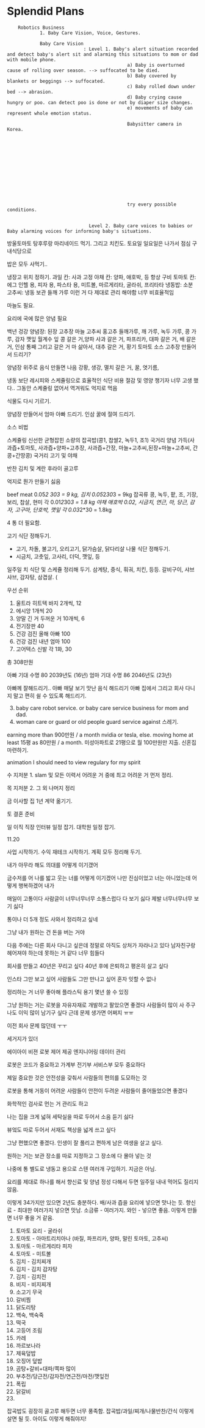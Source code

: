  # Splendid Plans


        Robotics Business 
                1. Baby Care Vision, Voice, Gestures. 

                Baby Care Vision
                                : Level 1. Baby's alert situation recorded and detect baby's alert sit and alarming this situations to mom or dad with mobile phone. 
                                                a) Baby is overturned cause of rolling over season. --> suffocated to be died. 
                                                b) Baby covered by blankets or beggings --> suffocated.
                                                c) Baby rolled down under bed --> abrasion.
                                                d) Baby crying cause hungry or poo. can detect poo is done or not by diaper size changes. 
                                                e) movements of baby can represent whole emotion status. 

                                                Babysitter camera in Korea. 


                                                










                                                try every possible conditions. 
                                                
                
                                  Level 2. Baby care voices to babies or Baby alarming voices for informing baby's situations. 











        






방울토마토 탕후루랑 마리네이드 먹기. 그리고 치킨도.
토요일 일요일은 나가서 점심 구내식당으로


밥은 모두 사먹기..


냉장고 위치 정하기.
과일 칸: 사과 고정
야채 칸: 양파, 애호박, 등
항상 구비 토마토 칸: 에그 인헬 용, 피자 용, 파스타 용, 
미트볼, 마르게리타, 굴라쉬, 프리타타
냉동밥: 소분
고추씨: 냉동 보관
들깨 가루
이런 거 다 제대로 관리 해야함 
너무 비효율적임 

마늘도 필요.

요리에 국에 많은 양념 필요

백년 겅강 양념장:
된장 고추장 마늘 고추씨 홍고추 
들깨가루, 깨 가루, 녹두 가루, 콩 가루,
감자 깻잎 월계수 잎
콩 갈은 거,양파 사과 갈은 거,
파프리카, 대파 갈은 거, 배 갈은 거,
인삼 통째 그리고 갈은 거 
마 삶아서, 대추 갈은 거, 황기
토마토 소스
고추장 만들어서 드리기?

양념장 위주로 음식 만들면 나음
강황, 생강, 멸치 갈은 거,
꿀, 엿기름, 

냉동 보단 
레시피와 스케쥴링으로 
효율적인 식단 비용 절감 및 영양 챙기자 
너무 고생 했다.. 그동안 스케쥴링 없어서 역겨워도 억지로 먹음 

식물도 다시 기르기.

양념장 만들어서 엄마 아빠 드리기.
인삼 꿀에 절여 드리기.

소스 비법

스케쥴링
신선한 균형잡힌 소량의 잡곡밥(콩1, 찹쌀2, 녹두1, 조1)
국거리 양념 가득(사과즙+토마토, 사과즙+양파+고추장, 사과즙+간장, 
마늘+고추씨,된장+마늘+고추씨, 간콩+간땅콩) 
국거리 고기 및 야채

반찬 김치 및 계란 후라이
골고루 

억지로 뭔가 만들기 싫음 


beef meat 0.05*2 *30*3 = 9 kg,
김치 0.05*2*30*3 = 9kg
잡곡류 콩, 녹두, 팥, 조, 기장, 보리, 찹살, 현미 각 0.01*2*30*3 = 1.8 kg
야채 애호박 0.02, 시금치, 연근, 마, 당근, 감자, 고구마, 단호박, 깻잎 각 0.03*2*30 = 1.8kg


4 통 더 필요함.



고기 식단 정해두기.
- 고기, 차돌, 불고기, 오리고기, 닭가슴살, 닭다리살
나물 식단 정해두기.
- 시금치, 고춧잎, 고사리, 더덕, 깻잎, 등

일주일 치 식단 및 스케쥴 정리해 두기. 
삼계탕, 중식, 훠궈, 치킨, 등등.
갈비구이, 샤브샤브, 감자탕, 삼겹살.
(



우선 순위
1. 울트라 히트텍 바지 2개씩, 12
2. 에시앙 1개씩 20
3. 양말 긴 거 두꺼운 거 10개씩, 6
4. 전기장판 40
4. 건강 검진 올해 아빠 100
5. 건강 검진 내년 엄마 100
6. 고어텍스 신발 각 1화, 30

총 308만원

아빠 기대 수명 80 2039년도 (16년)
엄마 기대 수명 86 2046년도 (23년)

아빠께 잘해드리기..
아빠 매달 보기
맛난 음식 해드리기 
아빠 집에서
그리고 회사 다니지 말고 편히 쉴 수 있도록 해드리기.

 

        
   
3. baby care robot service. or baby care service business for mom and dad.
4. woman care or guard or old people guard service against 스레기.

earning more than 900만원 / a month nvidia or tesla, else. 
moving home at least 15평 as 80만원 / a month. 
미성아파트로 21평으로 월 100만원만 지출. 신혼집 마련하기. 

animation I should need to view regulary for my spirit



수
지저분 1. slam 및 모든 이력서 어려운 거 중에 최고 어려운 거 먼저 정리.

목
지저분 2. 그 외 나머지 정리

금
이사할 집 1년 계약 옮기기.

토
결혼 준비


일
이직 직장 인터뷰 일정 잡기.
대학원 일정 잡기.



11.20



사업 시작하기.
수익 재테크 시작하기. 
계획 모두 정리해 두기.




내가 아무라 해도 
의대를 어떻게 이기갰어

금수저를 어
나를 밟고 웃는 너를 어떻게 이기겠어
나만 진심이었고 너는 아니었는데
어떻게 행복하겠어 내가

매일이 고통이다
사람글이 너무너무너무 소통스럽다
다 보기 싫다
제발 너무너무너무 보기 싫다

통이나 더 5개 정도 사와서
정리하고 싶네

그냥 내가 원하는 건
돈을 버는 거야

다음 주에는 다른 회사 다니고 싶은데
정말로 아직도 상처가 자라나고 있다
남자친구랑 헤어져야 하는데 못하는 거 같다
너무 힘들다


회사를 만들고 40년은 꾸리고 싶다
40년 후에 은퇴하고 
평온히 살고 싶다

인스타 그만 보고 싶어
사람들도 그만 만나고 싶어
혼자 잇할 수 없나


정리하는 거 너무 좋아해
플라스틱 용기 몇년 쓸 수 있징


그냥 원하는 거는
로봇을 자유자재로 개발하고 팔았으면 좋겠다
사람들이 많이 사 주구 나도 이익 많이 남기구 싶다
근데 문제 생가면 어쩌지 ㅠㅠ 

이전 회사 문제 많던데
 ㅜㅜ

세거지가 있더

에이아이 비젼
로봇 제어 제공 엔지니어링
데이터 관리

로봇은 코드가 중요하고 가계부 
전기부 서비스부 모두 중요하다

제일 중요한 것은 안전성을 갖춰서 사람들의 편의를 도모하는 것

로봇을 통해 거동이 어려운 사람들이 
안전이 두려운 사람들이 줄어들었으면 좋겠다

화학적인 검사로 먼는 거 
관리도 하고

나는 집을 크게 넓혀 
세탁실을 따로 두어서 소음 듣기 싫다

뷰엌도 따로 두어서 
서재도 책상을 넓게 쓰고 싶다 


그냥
편했으면 좋겠다.
인생이 잘 풀리고
편하게 남은 여생을 살고 싶다. 


원하는 거는
보관 장소를 따로 지정하고
그 장소에 다 몰아 넣는 것

나중에 통 별도로 냉동고 용으로 스텐 여러개 구입하기. 지금은 아님. 

요리를 제대로 하나를 해서 향신료 및 양념 정성 다해서 두면
일주일 내내 먹어도 질리지 않음. 

이렇게 34가지만 있으면 2년도 충분하다.
배/사과 즙을 요리에 넣으면 맛나는 듯. 
향신료 - 최대한 여러가지 넣으면 맛남.
소금류 - 여러가지.
와인 - 넣으면 좋음. 
이렇게 만들면 너무 좋을 거 같음. 


1. 토마토 요리 - 굴라쉬
2. 토마토 - 아마트리치아나 (바질, 파프리카, 양파, 말린 토마토, 고추씨)
3. 토마토 - 마르게리타 피자
4. 토마토 - 미트볼 
5. 김치 - 김치찌개
6. 김치 - 김치 감자탕
7. 김치 - 김치전
8. 비지 - 비지찌개
9. 소고기 무국
10. 갈비찜
11. 닭도리탕
12. 백숙, 백숙죽
13. 떡국
14. 고등어 조림
15. 카레
16. 까르보나라
17. 제육덮밥
18. 오징어 덮밥
19. 곰탕+갈비+대파/쪽파 많이
20. 부추전/당근전/감자전/연근전/마전/깻잎전
21. 폭립
22. 닭갈비
23. 


잡곡밥도 굉장히 골고루 해두면 너무 풍족함. 
잡곡밥/과일/찌개/나물반찬/간식 
이렇게 살면 될 듯.
아이도 이렇게 해줘야지!
















